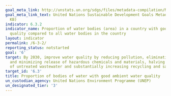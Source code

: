 ```yaml
---
goal_meta_link: http://unstats.un.org/sdgs/files/metadata-compilation/Metadata-Goal-6.pdf
goal_meta_link_text: United Nations Sustainable Development Goals Metadata (PDF 429
  KB)
indicator: 6.3.2
indicator_name: Proportion of water bodies (area) in a country with good ambient water
  quality compared to all water bodies in the country
layout: indicator
permalink: /6-3-2/
reporting_status: notstarted
goal: '6'
target: By 2030, improve water quality by reducing pollution, eliminating dumping
  and minimizing release of hazardous chemicals and materials, halving the proportion
  of untreated wastewater and substantially increasing recycling and safe reuse globally
target_id: '6.3'
title: Proportion of bodies of water with good ambient water quality
un_custodian_agency: United Nations Environment Programme (UNEP)
un_designated_tier: '3'
---
```

